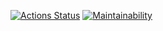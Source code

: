 [![Actions Status](https://github.com/fomineandrei/python-project-83/actions/workflows/hexlet-check.yml/badge.svg)](https://github.com/fomineandrei/python-project-83/actions)
[![Maintainability](https://qlty.sh/badges/98ca09e8-84bf-4f9f-bf50-759b678811af/maintainability.svg)](https://qlty.sh/gh/fomineandrei/projects/python-project-83)